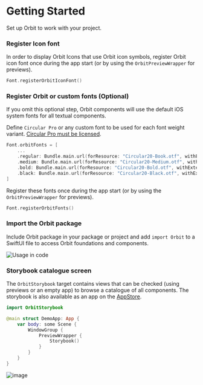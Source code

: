 # Getting Started

Set up Orbit to work with your project.

### Register Icon font

In order to display Orbit Icons that use Orbit icon symbols, 
register Orbit icon font once during the app start (or by using the ``OrbitPreviewWrapper`` for previews).

```swift
Font.registerOrbitIconFont()
```

### Register Orbit or custom fonts (Optional)

If you omit this optional step, Orbit components will use the default iOS system fonts for all textual components.

Define `Circular Pro` or any custom font to be used for each font weight variant. [Circular Pro must be licensed](https://orbit.kiwi/foundation/typography/circular-pro/#circular-pro-in-non-kiwicom-projects). 

```swift
Font.orbitFonts = [
    ...
    .regular: Bundle.main.url(forResource: "Circular20-Book.otf", withExtension: nil),
    .medium: Bundle.main.url(forResource: "Circular20-Medium.otf", withExtension: nil),
    .bold: Bundle.main.url(forResource: "Circular20-Bold.otf", withExtension: nil),
    .black: Bundle.main.url(forResource: "Circular20-Black.otf", withExtension: nil),
]
```

Register these fonts once during the app start (or by using the ``OrbitPreviewWrapper`` for previews).

```swift
Font.registerOrbitFonts()
```

### Import the Orbit package

Include Orbit package in your package or project and add `import Orbit` to a SwiftUI file to access Orbit foundations and components.

![Usage in code](usage.png)

### Storybook catalogue screen

The `OrbitStorybook` target contains views that can be checked (using previews or an empty app) to browse a catalogue of all components. 
The storybook is also available as an app on the [AppStore](https://apps.apple.com/us/app/orbit-storybook/id1622225639).

```swift
import OrbitStorybook

@main struct DemoApp: App {
    var body: some Scene {
        WindowGroup {
            PreviewWrapper {
                Storybook()
            }
        }
    }
}
```

![image](storybook.png)
